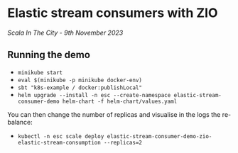 # Elastic stream consumers with ZIO
_Scala In The City - 9th November 2023_

## Running the demo
- `minikube start`
- `eval $(minikube -p minikube docker-env)`
- `sbt "k8s-example / docker:publishLocal"`
- `helm upgrade --install -n esc --create-namespace elastic-stream-consumer-demo helm-chart -f helm-chart/values.yaml`

You can then change the number of replicas and visualise in the logs the re-balance: 

- `kubectl -n esc scale deploy elastic-stream-consumer-demo-zio-elastic-stream-consumption --replicas=2`
